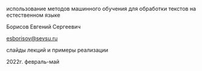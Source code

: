 использование методов машинного обучения
для обработки текстов на естественном языке

Борисов Евгений Сергеевич

esborisov@sevsu.ru

слайды лекций и примеры реализации

2022г. февраль-май
